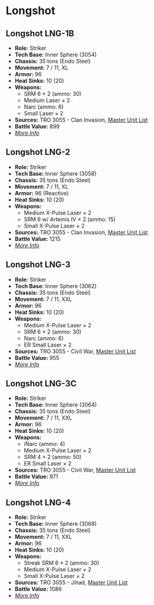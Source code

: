# Longshot
## Longshot LNG-1B
- **Role:** Striker
- **Tech Base:** Inner Sphere (3054)
- **Chassis:** 35 tons (Endo Steel)
- **Movement:** 7 / 11, XL
- **Armor:** 96
- **Heat Sinks:** 10 (20)
- **Weapons:**
  - SRM 6 × 2 (ammo: 30)
  - Medium Laser × 2
  - Narc (ammo: 6)
  - Small Laser × 2
- **Sources:** TRO 3055 - Clan Invasion, [Master Unit List](http://masterunitlist.info/Unit/Details/1946/longshot-lng-1b)
- **Battle Value:** 899
- [*More Info*](longshot/longshot_lng-1b.md)

## Longshot LNG-2
- **Role:** Striker
- **Tech Base:** Inner Sphere (3058)
- **Chassis:** 35 tons (Endo Steel)
- **Movement:** 7 / 11, XL
- **Armor:** 96 (Reactive)
- **Heat Sinks:** 10 (20)
- **Weapons:**
  - Medium X-Pulse Laser × 2
  - SRM 6 w/ Artemis IV × 2 (ammo: 15)
  - Small X-Pulse Laser × 2
- **Sources:** TRO 3055 - Clan Invasion, [Master Unit List](http://masterunitlist.info/Unit/Details/1947/longshot-lng-2)
- **Battle Value:** 1215
- [*More Info*](longshot/longshot_lng-2.md)

## Longshot LNG-3
- **Role:** Striker
- **Tech Base:** Inner Sphere (3062)
- **Chassis:** 35 tons (Endo Steel)
- **Movement:** 7 / 11, XXL
- **Armor:** 96
- **Heat Sinks:** 10 (20)
- **Weapons:**
  - Medium X-Pulse Laser × 2
  - SRM 6 × 2 (ammo: 30)
  - Narc (ammo: 6)
  - ER Small Laser × 2
- **Sources:** TRO 3055 - Civil War, [Master Unit List](http://masterunitlist.info/Unit/Details/1948/longshot-lng-3)
- **Battle Value:** 955
- [*More Info*](longshot/longshot_lng-3.md)

## Longshot LNG-3C
- **Role:** Striker
- **Tech Base:** Inner Sphere (3064)
- **Chassis:** 35 tons (Endo Steel)
- **Movement:** 7 / 11, XXL
- **Armor:** 96
- **Heat Sinks:** 10 (20)
- **Weapons:**
  - iNarc (ammo: 4)
  - Medium X-Pulse Laser × 2
  - SRM 4 × 2 (ammo: 50)
  - ER Small Laser × 2
- **Sources:** TRO 3055 - Civil War, [Master Unit List](http://masterunitlist.info/Unit/Details/1949/longshot-lng-3c)
- **Battle Value:** 971
- [*More Info*](longshot/longshot_lng-3c.md)

## Longshot LNG-4
- **Role:** Striker
- **Tech Base:** Inner Sphere (3068)
- **Chassis:** 35 tons (Endo Steel)
- **Movement:** 7 / 11, XXL
- **Armor:** 96
- **Heat Sinks:** 10 (20)
- **Weapons:**
  - Streak SRM 6 × 2 (ammo: 30)
  - Medium X-Pulse Laser × 2
  - Small X-Pulse Laser × 2
- **Sources:** TRO 3055 - Jihad, [Master Unit List](http://masterunitlist.info/Unit/Details/1950/longshot-lng-4)
- **Battle Value:** 1086
- [*More Info*](longshot/longshot_lng-4.md)

